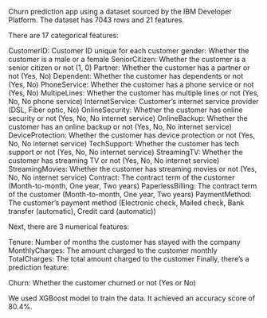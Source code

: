 Churn prediction app using a dataset sourced by the IBM Developer Platform.
The dataset has 7043 rows and 21 features.

There are 17 categorical features:

CustomerID: Customer ID unique for each customer
gender: Whether the customer is a male or a female
SeniorCitizen: Whether the customer is a senior citizen or not (1, 0)
Partner: Whether the customer has a partner or not (Yes, No)
Dependent: Whether the customer has dependents or not (Yes, No)
PhoneService: Whether the customer has a phone service or not (Yes, No)
MultipeLines: Whether the customer has multiple lines or not (Yes, No, No phone service)
InternetService: Customer’s internet service provider (DSL, Fiber optic, No)
OnlineSecurity: Whether the customer has online security or not (Yes, No, No internet service)
OnlineBackup: Whether the customer has an online backup or not (Yes, No, No internet service)
DeviceProtection: Whether the customer has device protection or not (Yes, No, No internet service)
TechSupport: Whether the customer has tech support or not (Yes, No, No internet service)
StreamingTV: Whether the customer has streaming TV or not (Yes, No, No internet service)
StreamingMovies: Whether the customer has streaming movies or not (Yes, No, No internet service)
Contract: The contract term of the customer (Month-to-month, One year, Two years)
PaperlessBilling: The contract term of the customer (Month-to-month, One year, Two years)
PaymentMethod: The customer’s payment method (Electronic check, Mailed check, Bank transfer (automatic), Credit card (automatic))

Next, there are 3 numerical features:

Tenure: Number of months the customer has stayed with the company
MonthlyCharges: The amount charged to the customer monthly
TotalCharges: The total amount charged to the customer
Finally, there’s a prediction feature:

Churn: Whether the customer churned or not (Yes or No)

We used XGBoost model to train the data. It achieved an accuracy score of 80.4%.
